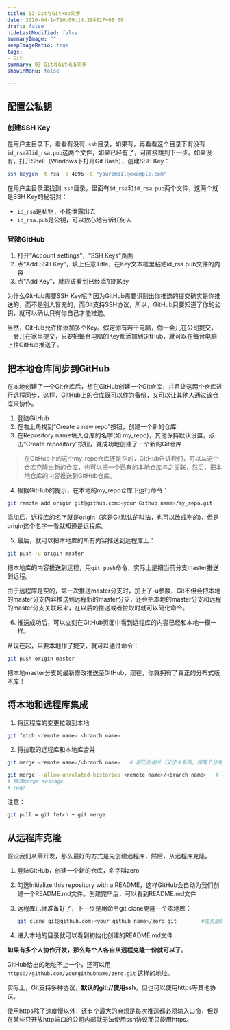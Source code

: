 ```yaml
---
title: 03-Git与GitHub同步
date: 2020-04-14T10:09:14.294627+08:00
draft: false
hideLastModified: false
summaryImage: ""
keepImageRatio: true
tags:
- Git
summary: 03-Git与GitHub同步
showInMenu: false

---
```


## 配置公私钥

### 创建SSH Key

在用户主目录下，看看有没有`.ssh`目录，如果有，再看看这个目录下有没有`id_rsa`和`id_rsa.pub`这两个文件，如果已经有了，可直接跳到下一步。如果没有，打开Shell（Windows下打开Git Bash），创建SSH Key：

```bash
ssh-keygen -t rsa -b 4096 -C "youremail@example.com"
```

在用户主目录里找到`.ssh`目录，里面有`id_rsa`和`id_rsa.pub`两个文件，这两个就是SSH Key的秘钥对：

- `id_rsa`是私钥，不能泄露出去
- `id_rsa.pub`是公钥，可以放心地告诉任何人

### 登陆GitHub

1. 打开“Account settings”，“SSH Keys”页面
2. 点“Add SSH Key”，填上任意Title，在Key文本框里粘贴id_rsa.pub文件的内容
3. 点“Add Key”，就应该看到已经添加的Key

为什么GitHub需要SSH Key呢？因为GitHub需要识别出你推送的提交确实是你推送的，而不是别人冒充的，而Git支持SSH协议，所以，GitHub只要知道了你的公钥，就可以确认只有你自己才能推送。

当然，GitHub允许你添加多个Key。假定你有若干电脑，你一会儿在公司提交，一会儿在家里提交，只要把每台电脑的Key都添加到GitHub，就可以在每台电脑上往GitHub推送了。

## 把本地仓库同步到GitHub

在本地创建了一个Git仓库后，想在GitHub创建一个Git仓库，并且让这两个仓库进行远程同步，这样，GitHub上的仓库既可以作为备份，又可以让其他人通过该仓库来协作。

1. 登陆GitHub
2. 在右上角找到“Create a new repo”按钮，创建一个新的仓库
3. 在Repository name填入仓库的名字(如 my_repo)，其他保持默认设置，点击“Create repository”按钮，就成功地创建了一个新的Git仓库

> 在GitHub上的这个my_repo仓库还是空的，GitHub告诉我们，可以从这个仓库克隆出新的仓库，也可以把一个已有的本地仓库与之关联，然后，把本地仓库的内容推送到GitHub仓库。

4. 根据GitHub的提示，在本地的my_repo仓库下运行命令：

```bash
git remote add origin git@github.com:<your Github name>/my_repo.git     # 根据github页面给的提示输入命令即可
```

添加后，远程库的名字就是origin（这是Git默认的叫法，也可以改成别的)，但是origin这个名字一看就知道是远程库。

5. 最后，就可以把本地库的所有内容推送到远程库上：

```bash
git push -u origin master
```

把本地库的内容推送到远程，用`git push`命令，实际上是把当前分支master推送到远程。

由于远程库是空的，第一次推送master分支时，加上了-u参数，Git不但会把本地的master分支内容推送到远程新的master分支，还会把本地的master分支和远程的master分支关联起来，在以后的推送或者拉取时就可以简化命令。

6. 推送成功后，可以立刻在GitHub页面中看到远程库的内容已经和本地一模一样。

从现在起，只要本地作了提交，就可以通过命令：

```bash
git push origin master
```

把本地master分支的最新修改推送至GitHub，现在，你就拥有了真正的分布式版本库！

## 将本地和远程库集成

1. 将远程库的变更拉取到本地

```bash
git fetch <remote name> <branch name>
```

2. 将拉取的远程库和本地库合并

```bash
git merge <remote name>/<branch name>   # 将历史相关（父子关系的，即两个分支非fast forward）的分支

git merge --allow-unrelated-histories <remote name>/<branch name>   # 将历史不相关的分支合并
# 修改merge message
# :wq!
```

注意：

```bash
git pull = git fetch + git merge
```

## 从远程库克隆

假设我们从零开发，那么最好的方式是先创建远程库，然后，从远程库克隆。

1. 登陆GitHub，创建一个新的仓库，名字叫zero
2. 勾选Initialize this repository with a README，这样GitHub会自动为我们创建一个README.md文件。创建完毕后，可以看到README.md文件
3. 远程库已经准备好了，下一步是用命令git clone克隆一个本地库：

    ```bash
    git clone git@github.com:<your github name>/zero.git        #在页面的右上角可以直接复制该链接
    ```

4. 进入本地的目录就可以看到初始化创建的README.md文件

**如果有多个人协作开发，那么每个人各自从远程克隆一份就可以了**。

GitHub给出的地址不止一个，还可以用 `https://github.com/yourgithubname/zero.git` 这样的地址。

实际上，Git支持多种协议，**默认的git://使用ssh**，但也可以使用https等其他协议。

使用https除了速度慢以外，还有个最大的麻烦是每次推送都必须输入口令，但是在某些只开放http端口的公司内部就无法使用ssh协议而只能用https。
